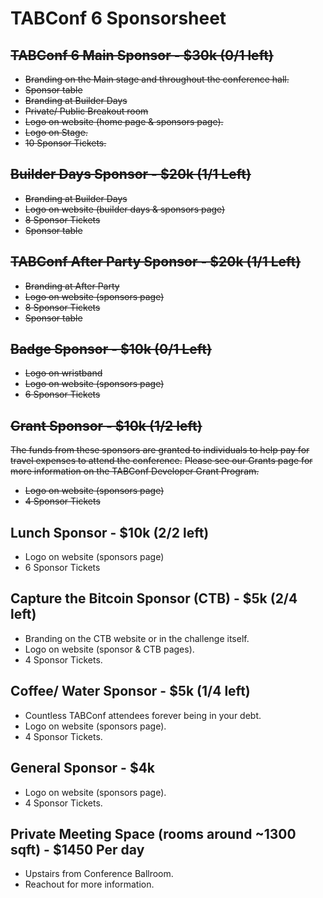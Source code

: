 # TABConf 6 Sponsorsheet

## ~~TABConf 6 Main Sponsor - $30k (0/1 left)~~
- ~~Branding on the Main stage and throughout the conference hall.~~
- ~~Sponsor table~~
- ~~Branding at Builder Days~~
- ~~Private/ Public Breakout room~~
- ~~Logo on website (home page & sponsors page).~~
- ~~Logo on Stage.~~
- ~~10 Sponsor Tickets.~~

## ~~Builder Days Sponsor - $20k (1/1 Left)~~
- ~~Branding at Builder Days~~
- ~~Logo on website (builder days & sponsors page)~~
- ~~8 Sponsor Tickets~~
- ~~Sponsor table~~

## ~~TABConf After Party Sponsor - $20k (1/1 Left)~~
- ~~Branding at After Party~~
- ~~Logo on website (sponsors page)~~
- ~~8 Sponsor Tickets~~
- ~~Sponsor table~~

## ~~Badge Sponsor - $10k (0/1 Left)~~
- ~~Logo on wristband~~
- ~~Logo on website (sponsors page)~~
- ~~6 Sponsor Tickets~~

## ~~Grant Sponsor - $10k (1/2 left)~~
~~The funds from these sponsors are granted to individuals to help pay for travel expenses to attend the conference.~~
~~Please see our Grants page for more information on the TABConf Developer Grant Program.~~
- ~~Logo on website (sponsors page)~~
- ~~4 Sponsor Tickets~~

## Lunch Sponsor - $10k (2/2 left)
- Logo on website (sponsors page)
- 6 Sponsor Tickets

## Capture the Bitcoin Sponsor (CTB) - $5k (2/4 left)
- Branding on the CTB website or in the challenge itself.
- Logo on website (sponsor & CTB pages).
- 4 Sponsor Tickets.

## Coffee/ Water Sponsor - $5k (1/4 left)
- Countless TABConf attendees forever being in your debt.
- Logo on website (sponsors page).
- 4 Sponsor Tickets.

## General Sponsor - $4k
- Logo on website (sponsors page).
- 4 Sponsor Tickets.

## Private Meeting Space (rooms around ~1300 sqft) - $1450 Per day
- Upstairs from Conference Ballroom.
- Reachout for more information. 
